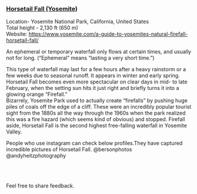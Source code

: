 ### [Horsetail Fall (Yosemite)](https://Prayuja-Teli.github.io/Blog/YosemitesHorsetailFall)<br/>

Location- Yosemite National Park, California, United States<br/>
Total height - 2,130 ft (650 m)<br/>
Website: https://www.yosemite.com/a-guide-to-yosemites-natural-firefall-horsetail-fall/<br/>

An ephemeral or temporary waterfall only flows at certain times, and usually not for long. (“Ephemeral” means “lasting a very short time.”)<br/>

This type of waterfall may last for a few hours after a heavy rainstorm or a few weeks due to seasonal runoff. It appears in winter and early spring.<br/>
Horsetail Fall becomes even more spectacular on clear days in mid- to late February, when the setting sun hits it just right and briefly turns it into a glowing orange “Firefall.”<br/>
Bizarrely, Yosemite Park used to actually create “firefalls” by pushing huge piles of coals off the edge of a cliff. These were an incredibly popular tourist sight from the 1880s all the way through the 1960s when the park realized this was a fire hazard (which seems kind of obvious) and stopped. Firefall aside, Horsetail Fall is the second highest free-falling waterfall in Yosemite Valley.<br/>

People who use instagram can check below profiles.They have captured incredible pictures of Horsetail Fall.
@bersonphotos<br/> @andyheitzphotography<br/><br/><br/><br/>


Feel free to share feedback.
